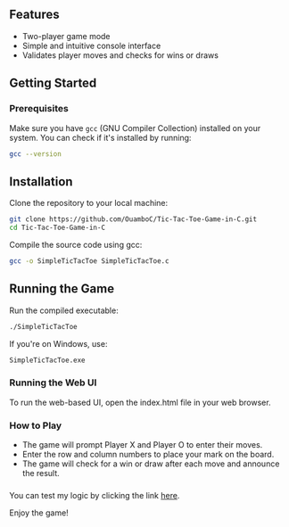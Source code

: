 ## Features

- Two-player game mode
- Simple and intuitive console interface
- Validates player moves and checks for wins or draws

## Getting Started

### Prerequisites

Make sure you have `gcc` (GNU Compiler Collection) installed on your system. You can check if it's installed by running:

```bash
gcc --version
```

## Installation

Clone the repository to your local machine:

```bash
git clone https://github.com/OuamboC/Tic-Tac-Toe-Game-in-C.git
cd Tic-Tac-Toe-Game-in-C
```

Compile the source code using gcc:

```bash
gcc -o SimpleTicTacToe SimpleTicTacToe.c
```

## Running the Game

Run the compiled executable:

```bash
./SimpleTicTacToe
```

If you're on Windows, use:

```bash
SimpleTicTacToe.exe
```
### Running the Web UI
To run the web-based UI, open the index.html file in your web browser.

### How to Play

- The game will prompt Player X and Player O to enter their moves.
- Enter the row and column numbers to place your mark on the board.
- The game will check for a win or draw after each move and announce the result.

###
You can test my logic by clicking the link [here](https://ouamboc.github.io/Tic-Tac-Toe-Game-in-C/).

Enjoy the game!
